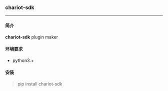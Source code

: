 ### chariot-sdk

---

#### 简介
**chariot-sdk** plugin maker

#### 环境要求
- python3.+

#### 安装
> pip install chariot-sdk